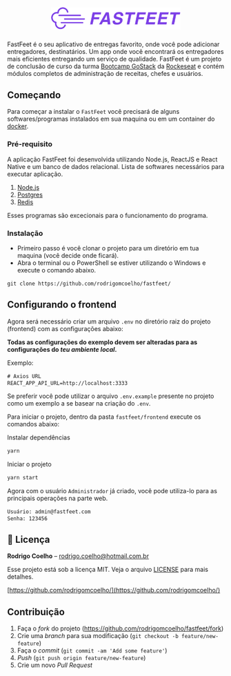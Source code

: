 <h1 align="center">
  <img alt="Fastfeet" title="Fastfeet" src="../fastfeet.png" width="300px" />
</h1>

FastFeet é o seu aplicativo de entregas favorito, onde você pode adicionar entregadores, destinatários. Um app onde você encontrará os entregadores mais eficientes entregando um serviço de qualidade. FastFeet é um projeto de conclusão de curso da turma [Bootcamp GoStack](https://rocketseat.com.br/gostack) da [Rockeseat](https://rocketseat.com.br/) e contém módulos completos de administração de receitas, chefes e usuários.

## Começando
Para começar a instalar o `FastFeet` você precisará de alguns softwares/programas instalados em sua maquina ou em um container do [docker](https://www.docker.com/).

### Pré-requisito
A aplicação FastFeet foi desenvolvida
 utilizando Node.js, ReactJS e React Native e um banco de dados relacional.
Lista de softwares necessários para executar aplicação.

1. [Node.js](https://nodejs.org/)
2. [Postgres](https://www.postgresql.org/)
3. [Redis](https://redis.io/)

Esses programas são excecionais para o funcionamento do programa.

### Instalação
- Primeiro passo é você clonar o projeto para um diretório em tua maquina (você decide onde ficará).
- Abra o terminal ou o PowerShell se estiver utilizando o Windows e execute o comando abaixo.

```
git clone https://github.com/rodrigomcoelho/fastfeet/
```

## Configurando o frontend

Agora será necessário criar um arquivo `.env` no diretório raiz do projeto (frontend) com as configurações abaixo:

**Todas as configurações do exemplo devem ser alteradas para as configurações do _teu ambiente local_.**

Exemplo:
```
# Axios URL
REACT_APP_API_URL=http://localhost:3333
```

Se preferir você pode utilizar o arquivo `.env.example` presente no projeto como um exemplo a se basear na criação do `.env`.

Para iniciar o projeto, dentro da pasta `fastfeet/frontend` execute os comandos abaixo:

Instalar dependências
```sh
yarn
```
Iniciar o projeto
```sh
yarn start
```

Agora com o usuário `Administrador` já criado, você pode utiliza-lo para as principais operações na parte web.

```
Usuário: admin@fastfeet.com
Senha: 123456
```

## :memo: Licença

**Rodrigo Coelho** – rodrigo.coelho@hotmail.com.br

Esse projeto está sob a licença MIT. Veja o arquivo [LICENSE](/LICENSE) para mais detalhes.

[https://github.com/rodrigomcoelho/](https://github.com/rodrigomcoelho/)

## Contribuição

1. Faça o _fork_ do projeto (<https://github.com/rodrigomcoelho/fastfeet/fork>)
2. Crie uma _branch_ para sua modificação (`git checkout -b feature/new-feature`)
3. Faça o _commit_ (`git commit -am 'Add some feature'`)
4. _Push_ (`git push origin feature/new-feature`)
5. Crie um novo _Pull Request_
